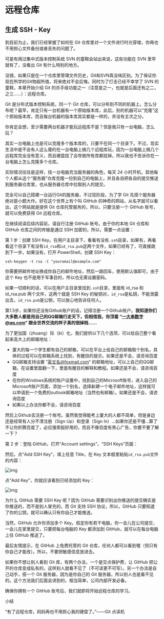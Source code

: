 # 远程仓库

## 生成 SSH - Key

到目前为止，我们已经掌握了如何在 Git 仓库里对一个文件进行时光穿梭，你再也不用担心文件备份或者丢失的问题了。

 

可是有用过集中式版本控制系统 SVN 的童鞋会站出来说，这些功能在 SVN 里早就有了，没看出 Git 有什么特别的地方。

 

没错，如果只是在一个仓库里管理文件历史，Git和SVN真没啥区别。为了保证你现在所学的Git物超所值，将来绝对不会后悔，同时为了打击已经不幸学了 SVN 的童鞋，本章开始介绍 Git 的杀手级功能之一（注意是之一，也就是后面还有之二，之三……）：远程仓库。

 

Git 是分布式版本控制系统，同一个 Git 仓库，可以分布到不同的机器上。怎么分布呢？最早，肯定只有一台机器有一个原始版本库，此后，别的机器可以“克隆”这个原始版本库，而且每台机器的版本库其实都是一样的，并没有主次之分。

 

你肯定会想，至少需要两台机器才能玩远程库不是？但是我只有一台电脑，怎么玩？

 

其实一台电脑上也是可以克隆多个版本库的，只要不在同一个目录下。不过，现实生活中是不会有人这么傻的在一台电脑上搞几个远程库玩，因为一台电脑上搞几个远程库完全没有意义，而且硬盘挂了会导致所有库都挂掉，所以我也不告诉你在一台电脑上怎么克隆多个仓库。

 

实际情况往往是这样，找一台电脑充当服务器的角色，每天 24 小时开机，其他每个人都从这个“服务器”仓库克隆一份到自己的电脑上，并且各自把各自的提交推送到服务器仓库里，也从服务器仓库中拉取别人的提交。

 

完全可以自己搭建一台运行Git的服务器，不过现阶段，为了学 Git 先搭个服务器绝对是小题大作。好在这个世界上有个叫 GitHub 的神奇的网站，从名字就可以看出，这个网站就是提供 Git 仓库托管服务的，所以，只要注册一个 GitHub 账号，就可以免费获得 Git 远程仓库。

 

在继续阅读后续内容前，请自行注册 GitHub 账号。由于你的本地 Git 仓库和 GitHub 仓库之间的传输是通过 SSH 加密的，所以，需要一点设置：

 

第 1 步：创建 SSH Key。在用户主目录下，看看有没有`.ssh`目录，如果有，再看看这个目录下有没有`id_rsa`和`id_rsa.pub`这两个文件，如果已经有了，可直接跳到下一步。如果没有，打开 PowerShell，创建 SSH Key：

 

```
ssh-keygen -t rsa -C "youremail@example.com"
```

 

你需要把邮件地址换成你自己的邮件地址，然后一路回车，使用默认值即可，由于这个 Key 也不是用于军事目的，所以也无需设置密码。

 

如果一切顺利的话，可以在用户主目录里找到`.ssh`目录，里面有 id_rsa 和 id_rsa.pub 两个文件，这两个就是 SSH Key 的秘钥对，`id_rsa`是私钥，不能泄露出去，`id_rsa.pub`是公钥，可以放心地告诉任何人。

 

第1.5步，如果你还没有Github账户的话，记得注册一个Github账户。**我知道你们大多数人都是用自己的QQ邮箱行走天下，但相信我，你顶着 “一大串数字@qq.com” 跟全世界交流的样子真的很掉档......**

为了更加国（zhuang）际（bi）化，我们提供以下几个选项，可以给自己整个看起来高大上的邮箱地址：

* 厦大的每一个学生都有自己的邮箱，可以在平台上给自己的邮箱取个别名，具体的过程可以在邮箱系统上找到，有醒目的提示。如果还是不会，请咨询百度
* QQ邮箱支持设置 ”英文名@foxmail.com“ 的邮箱地址，可以上自己的QQ邮箱，在设置里面翻一下，里面有醒目的解释和教程。如果还是不会，请咨询百度
* 在你的Windows系统的账户设置中，找到自己的Microsoft账号，进入自己的Microsoft账户页面，添加一个别名，选择新建一个电子邮件地址，这样就可以申请到一个免费的outlook邮箱地址（当然也有邮箱）。如果还是不会，请咨询百度
* 如果以上办法你都不会，请咨询百度

然后上Github去注册一个账号。虽然我觉得能考上厦大的人都不简单，但是身边还是经常有人分不清注册（Sign Up）和登录（Sign In）...如果你还是不懂...算了不让你折腾百度了，必应搜索挺好用的，而且不像百度有黑心广告，你要不要了解一下？

第 2 步：登陆 GitHub，打开“Account settings”，“SSH Keys”页面：

 

然后，点“Add SSH Key”，填上任意 Title，在 Key 文本框里粘贴`id_rsa.pub`文件的内容：

 

![img](http://wiki.jikexueyuan.com/project/git-tutorial/images/git13.png)

 

点“Add Key”，你就应该看到已经添加的 Key：

 

![img](http://wiki.jikexueyuan.com/project/git-tutorial/images/git16.png)

 

为什么 GitHub 需要 SSH Key 呢？因为 GitHub 需要识别出你推送的提交确实是你推送的，而不是别人冒充的，而 Git 支持 SSH 协议，所以，GitHub 只要知道了你的公钥，就可以确认只有你自己才能推送。

 

当然，GitHub 允许你添加多个 Key。假定你有若干电脑，你一会儿在公司提交，一会儿在家里提交，只要把每台电脑的 Key 都添加到 GitHub，就可以在每台电脑上往 GitHub 推送了。

 

最后友情提示，在 GitHub 上免费托管的 Git 仓库，任何人都可以看到喔（但只有你自己才能改）。所以，不要把敏感信息放进去。

 

如果你不想让别人看到 Git 库，有两个办法，一个是交点保护费，让 GitHub 把公开的仓库变成私有的，这样别人就看不见了（不可读更不可写）。另一个办法是自己动手，搭一个 Git 服务器，因为是你自己的 Git 服务器，所以别人也是看不见的。这个方法我们后面会讲到的，相当简单，公司内部开发必备。

 

确保你拥有一个 GitHub 账号后，我们就即将开始远程仓库的学习。

 

小结

 

“有了远程仓库，妈妈再也不用担心我的硬盘了。”——Git 点读机